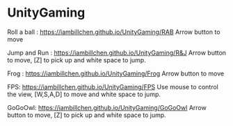 # UnityGaming
Roll a ball : https://iambillchen.github.io/UnityGaming/RAB
Arrow button to move

Jump and Run : https://iambillchen.github.io/UnityGaming/R&J
Arrow button to move, [Z] to pick up and white space to jump.

Frog : https://iambillchen.github.io/UnityGaming/Frog
Arrow button to move

FPS: https://iambillchen.github.io/UnityGaming/FPS
Use mouse to control the view, [W,S,A,D] to move and white space to jump.

GoGoOwl: https://iambillchen.github.io/UnityGaming/GoGoOwl
Arrow button to move, [Z] to pick up and white space to jump.
